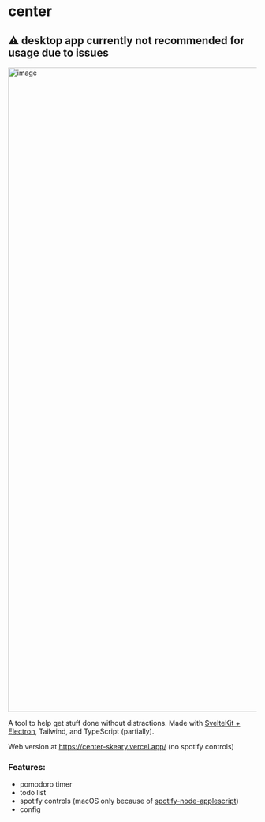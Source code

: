 # center

## ⚠️ desktop app currently not recommended for usage due to issues

<img width="1307" alt="image" src="https://user-images.githubusercontent.com/77034153/233804275-abbacb0c-fcdc-45b5-b9a6-8682598179e4.png">

A tool to help get stuff done without distractions. Made with [SvelteKit + Electron](https://github.com/FractalHQ/sveltekit-electron), Tailwind, and TypeScript (partially).

Web version at https://center-skeary.vercel.app/ (no spotify controls)

### Features:
- pomodoro timer
- todo list
- spotify controls (macOS only because of [spotify-node-applescript](https://github.com/andrehaveman/spotify-node-applescript))
- config
